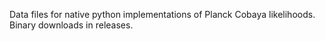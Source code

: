 Data files for native python implementations of Planck Cobaya likelihoods. Binary downloads in releases.
